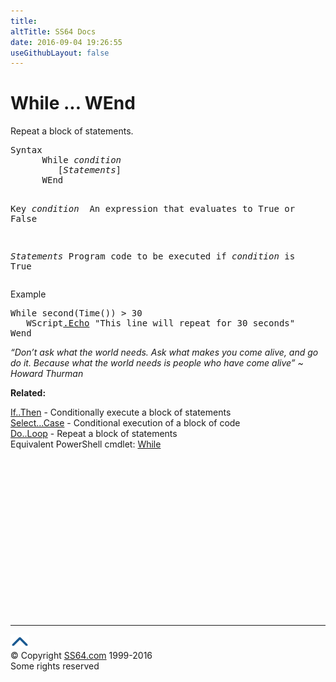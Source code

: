 ```yaml
---
title:
altTitle: SS64 Docs
date: 2016-09-04 19:26:55
useGithubLayout: false
---
```

<!-- #BeginLibraryItem "/Library/head_vb.lbi" --><!-- #EndLibraryItem --><h1>While ... WEnd </h1> 
<p>Repeat a block of statements.</p>
<pre>Syntax 
      While <i>condition</i> 
         [<i>Statements</i>]
      WEnd

Key
   <i>condition </i>  An expression that evaluates to True or False<span class="code"></span>

   <i>Statements</i>  Program code to be executed if <i>condition</i> is True</pre>
<p>Example</p>
<pre>While second(Time()) &gt; 30 
   WScript<a href="echo.html">.Echo</a> "This line will repeat for 30 seconds"
Wend</pre>
<p class="quote"><i>“Don’t ask what the world needs. Ask what makes you come alive, and go do it. Because what the world needs is people who have come alive” ~ Howard Thurman</i></p>
<p><b>Related:</b></p>
<p><a href="if.html">If..Then</a> - Conditionally execute a block of statements<br>
<a href="select.html">Select...Case</a> - Conditional execution of a block of code<br>
<a href="do.html">Do..Loop</a> - Repeat a block of statements<br>
Equivalent PowerShell cmdlet: <a href="../ps/while.html">While</a> </p><!-- #BeginLibraryItem "/Library/foot_vb.lbi" --><p>
<!-- VB300 -->
<ins class="adsbygoogle" style="display:inline-block;width:300px;height:250px" data-ad-client="ca-pub-6140977852749469" data-ad-slot="1683739502"></ins>
<script>
(adsbygoogle = window.adsbygoogle || []).push({});
</script></p>
<hr>
<div id="bl" class="footer"><a href="while.html#"><img src="../images/top.png" width="30" height="22" alt="Back to the Top"></a></div>
<div id="br" class="footer, tagline">© Copyright <a href="http://ss64.com/">SS64.com</a> 1999-2016<br>
Some rights reserved</div><!-- #EndLibraryItem -->

